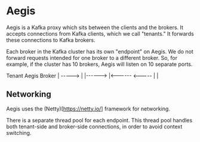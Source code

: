Aegis
=====
Aegis is a Kafka proxy which sits between the clients and the brokers.  It
accepts connections from Kafka clients, which we call "tenants."  It forwards
these connections to Kafka brokers.

Each broker in the Kafka cluster has its own "endpoint" on Aegis.  We do not
forward requests intended for one broker to a different broker.  So, for
example, if the cluster has 10 brokers, Aegis will listen on 10 separate ports.

   Tenant  Aegis   Broker
             |
      -----> |
             |------>
             |<------
      <----- |
             |

Networking
----------
Aegis uses the (Netty)[https://netty.io/] framework for networking.

There is a separate thread pool for each endpoint.  This thread pool handles
both tenant-side and broker-side connections, in order to avoid context
switching.
